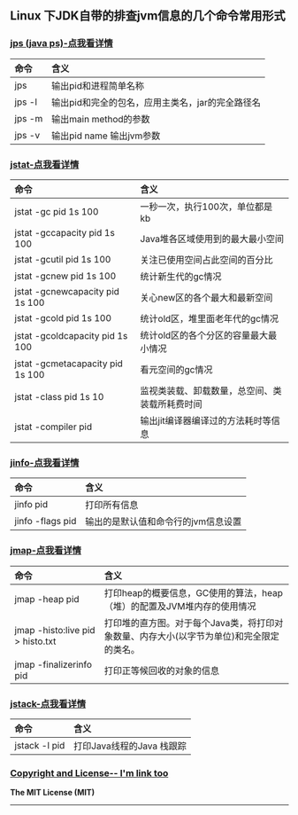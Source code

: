 ## Linux 下JDK自带的排查jvm信息的几个命令常用形式  
  
  
### [jps (java ps)-点我看详情][0]
|命令         |含义|
|:----        |:-----|
|jps         |输出pid和进程简单名称|
|jps -l      |输出pid和完全的包名，应用主类名，jar的完全路径名|
|jps -m      |输出main method的参数|
|jps -v      |输出pid name 输出jvm参数|


### [jstat-点我看详情][1]
|命令         |含义|
| :------------ |:-----|
|jstat -gc              pid 1s 100             |一秒一次，执行100次，单位都是 kb|
|jstat -gccapacity      pid 1s 100             |Java堆各区域使用到的最大最小空间|
|jstat -gcutil          pid 1s 100             |关注已使用空间占此空间的百分比|
|jstat -gcnew           pid 1s 100             |统计新生代的gc情况|
|jstat -gcnewcapacity   pid 1s 100             |关心new区的各个最大和最新空间|
|jstat -gcold           pid 1s 100             |统计old区，堆里面老年代的gc情况|
|jstat -gcoldcapacity   pid 1s 100             |统计old区的各个分区的容量最大最小情况| 
|jstat -gcmetacapacity  pid 1s 100             |看元空间的gc情况| 
|jstat -class           pid 1s 10              |监视类装载、卸载数量，总空间、类装载所耗费时间| 
|jstat -compiler        pid                    |输出jit编译器编译过的方法耗时等信息| 


### [jinfo-点我看详情][2]
|命令         |含义|
|:---        |:-----|
|jinfo pid             |打印所有信息|
|jinfo -flags pid     |输出的是默认值和命令行的jvm信息设置|


### [jmap-点我看详情][3]
|命令         |含义|
|:----        |:-----|
|jmap -heap            pid                     |打印heap的概要信息，GC使用的算法，heap（堆）的配置及JVM堆内存的使用情况|
|jmap -histo:live      pid > histo.txt         |打印堆的直方图。对于每个Java类，将打印对象数量、内存大小(以字节为单位)和完全限定的类名。|
|jmap -finalizerinfo   pid                     |打印正等候回收的对象的信息|


### [jstack-点我看详情][4]
|命令         |含义|
|:----        |:-----|
|jstack -l pid          |打印Java线程的Java 栈跟踪|


### [Copyright and License-- I'm link too][5]
**The MIT License (MIT)**

*******************
[0]: https://lixuekai.blog.csdn.net/article/details/106421721
[1]: https://lixuekai.blog.csdn.net/article/details/106524222
[2]: https://lixuekai.blog.csdn.net/article/details/106555276
[3]: https://lixuekai.blog.csdn.net/article/details/106672147
[4]: https://lixuekai.blog.csdn.net/article/details/106691145
[5]: https://github.com/cmshome/JavaNote/blob/master/md/src/main/java/com/lxk/md/JDK%E5%B8%B8%E7%94%A8JVM%E5%91%BD%E4%BB%A4%E6%80%BB%E7%BB%93.md
